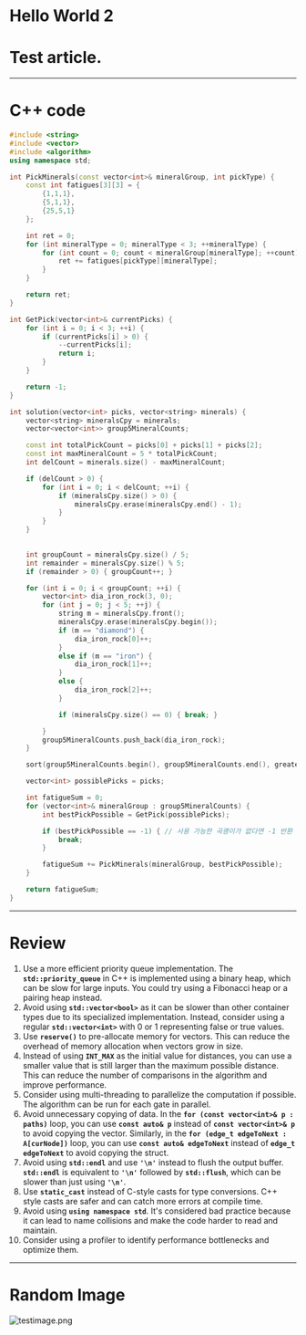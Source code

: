 # Hello World 2

# Test article.

---

# C++ code

```cpp
#include <string>
#include <vector>
#include <algorithm>
using namespace std;

int PickMinerals(const vector<int>& mineralGroup, int pickType) {
    const int fatigues[3][3] = {
        {1,1,1},
        {5,1,1},
        {25,5,1}
    };

    int ret = 0;
    for (int mineralType = 0; mineralType < 3; ++mineralType) {
        for (int count = 0; count < mineralGroup[mineralType]; ++count) {
            ret += fatigues[pickType][mineralType];
        }
    }

    return ret;
}

int GetPick(vector<int>& currentPicks) {
    for (int i = 0; i < 3; ++i) {
        if (currentPicks[i] > 0) {
            --currentPicks[i];
            return i;
        }
    }

    return -1;
}

int solution(vector<int> picks, vector<string> minerals) {
    vector<string> mineralsCpy = minerals;
    vector<vector<int>> group5MineralCounts;

    const int totalPickCount = picks[0] + picks[1] + picks[2];
    const int maxMineralCount = 5 * totalPickCount;
    int delCount = minerals.size() - maxMineralCount;

    if (delCount > 0) {
        for (int i = 0; i < delCount; ++i) {
            if (mineralsCpy.size() > 0) {
                mineralsCpy.erase(mineralsCpy.end() - 1);
            }
        }
    }
    

    int groupCount = mineralsCpy.size() / 5;
    int remainder = mineralsCpy.size() % 5;
    if (remainder > 0) { groupCount++; }

    for (int i = 0; i < groupCount; ++i) {
        vector<int> dia_iron_rock(3, 0);
        for (int j = 0; j < 5; ++j) {
            string m = mineralsCpy.front();
            mineralsCpy.erase(mineralsCpy.begin());
            if (m == "diamond") {
                dia_iron_rock[0]++;
            }
            else if (m == "iron") {
                dia_iron_rock[1]++;
            }
            else {
                dia_iron_rock[2]++;
            }

            if (mineralsCpy.size() == 0) { break; }

        }
        group5MineralCounts.push_back(dia_iron_rock);
    }

    sort(group5MineralCounts.begin(), group5MineralCounts.end(), greater<>());

    vector<int> possiblePicks = picks;

    int fatigueSum = 0;
    for (vector<int>& mineralGroup : group5MineralCounts) {
        int bestPickPossible = GetPick(possiblePicks);

        if (bestPickPossible == -1) { // 사용 가능한 곡괭이가 없다면 -1 반환
            break;
        }

        fatigueSum += PickMinerals(mineralGroup, bestPickPossible);
    }

    return fatigueSum;
}
```

---

# Review

1. Use a more efficient priority queue implementation. The **`std::priority_queue`** in C++ is implemented using a binary heap, which can be slow for large inputs. You could try using a Fibonacci heap or a pairing heap instead.
2. Avoid using **`std::vector<bool>`** as it can be slower than other container types due to its specialized implementation. Instead, consider using a regular **`std::vector<int>`** with 0 or 1 representing false or true values.
3. Use **`reserve()`** to pre-allocate memory for vectors. This can reduce the overhead of memory allocation when vectors grow in size.
4. Instead of using **`INT_MAX`** as the initial value for distances, you can use a smaller value that is still larger than the maximum possible distance. This can reduce the number of comparisons in the algorithm and improve performance.
5. Consider using multi-threading to parallelize the computation if possible. The algorithm can be run for each gate in parallel.
6. Avoid unnecessary copying of data. In the **`for (const vector<int>& p : paths)`** loop, you can use **`const auto& p`** instead of **`const vector<int>& p`** to avoid copying the vector. Similarly, in the **`for (edge_t edgeToNext : A[curNode])`** loop, you can use **`const auto& edgeToNext`** instead of **`edge_t edgeToNext`** to avoid copying the struct.
7. Avoid using **`std::endl`** and use **`'\n'`** instead to flush the output buffer. **`std::endl`** is equivalent to **`'\n'`** followed by **`std::flush`**, which can be slower than just using **`'\n'`**.
8. Use **`static_cast`** instead of C-style casts for type conversions. C++ style casts are safer and can catch more errors at compile time.
9. Avoid using **`using namespace std`**. It's considered bad practice because it can lead to name collisions and make the code harder to read and maintain.
10. Consider using a profiler to identify performance bottlenecks and optimize them.

---

# Random Image

![testimage.png](assets/images/posts/2023-04-20/testimage.png)
